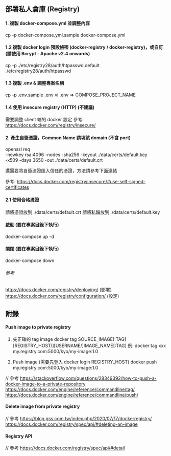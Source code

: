 ## 部署私人倉庫 (Registry)




#### 1. 複製 docker-compose.yml 並調整內容
cp -p docker-compose.yml.sample docker-compose.yml


#### 1.2 複製 docker login 預設帳密 (docker-registry / docker-registry)，或自訂 (請使用 Bcrypt - Apache v2.4 onwards)
cp -p ./etc/registry28/auth/htpasswd.default ./etc/registry28/auth/htpasswd


#### 1.3 複製 .env & 調整專案名稱
cp -p .env.sample .env
vi .env => COMPOSE_PROJECT_NAME


#### 1.4 使用 insecure registry (HTTP) (不建議)
需要調整 client 端的 docker 設定
參考: https://docs.docker.com/registry/insecure/


#### 2. 產生自簽憑證，Common Name 請填該 domain (不含 port)
openssl req \
    -newkey rsa:4096 -nodes -sha256 -keyout ./data/certs/default.key \
    -x509 -days 3650 -out ./data/certs/default.crt

還需要將自簽憑證匯入信任的憑證，方法請參考下面連結

參考: https://docs.docker.com/registry/insecure/#use-self-signed-certificates


#### 2.1 使用合格憑證
請將憑證放到 ./data/certs/default.crt
請將私鑰放到 ./data/certs/default.key


#### 啟動 (要在專案目錄下執行)
docker-compose up -d


#### 關閉 (要在專案目錄下執行)
docker-compose down




###### 參考
https://docs.docker.com/registry/deploying/ (部署)
https://docs.docker.com/registry/configuration/ (設定)




## 附錄
#### Push image to private registry
1. 先正確的 tag image
docker tag SOURCE_IMAGE[:TAG] [REGISTRY_HOST/][USERNAME/]IMAGE_NAME[:TAG]
	例: docker tag xxx my.registry.com:5000/kyo/my-image:1.0

2. Push image (需要先登入 docker login REGISTRY_HOST)
docker push my.registry.com:5000/kyo/my-image:1.0

// 參考
https://stackoverflow.com/questions/28349392/how-to-push-a-docker-image-to-a-private-repository
https://docs.docker.com/engine/reference/commandline/tag/
https://docs.docker.com/engine/reference/commandline/push/


#### Delete image from private registry
// 參考
https://blog.gss.com.tw/index.php/2020/07/17/dockerregistry/
https://docs.docker.com/registry/spec/api/#deleting-an-image


#### Registry API
// 參考
https://docs.docker.com/registry/spec/api/#detail
